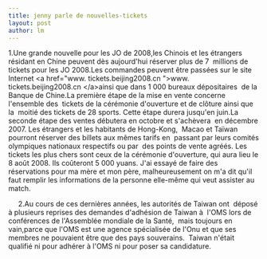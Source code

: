 ```yaml
---
title: jenny parle de nouvelles-tickets 
layout: post
author: lm
---
```

<p>1.Une grande nouvelle pour les JO de 2008,les Chinois et les étrangers  résidant en Chine peuvent dès aujourd&#39;hui réserver plus de 7  millions de tickets pour les JO 2008.Les commandes peuvent être passées sur le site Internet &lt;a href=&quot;www. tickets.beijing2008.cn &quot;&gt;www. tickets.beijing2008.cn &lt;/a&gt;ainsi que dans 1 000 bureaux dépositaires  de la Banque de Chine.La première étape de la mise en vente concerne l&#39;ensemble des  tickets de la cérémonie d&#39;ouverture et de clôture ainsi que la  moitié des tickets de 28 sports. Cette étape durera jusqu&#39;en juin.La seconde étape des ventes débutera en octobre et s&#39;achèvera  en décembre 2007. Les étrangers et les habitants de Hong-Kong,  Macao et Taïwan pourront réserver des billets aux mêmes tarifs en  passant par leurs comités olympiques nationaux respectifs ou par  des points de vente agréés. Les tickets les plus chers sont ceux de la cérémonie d&#39;ouverture, qui aura lieu le 8 août 2008. Ils coûteront 5 000 yuans. J&#39;ai essayé de faire des réservations pour ma mère et mon père, malheureusement on m&#39;a dit qu&#39;il faut remplir les informations de la personne elle-même qui veut assister au match.</p>
<p>     2.Au cours de ces dernières années, les autorités de Taiwan ont  déposé à plusieurs reprises des demandes d&#39;adhésion de Taiwan à  l&#39;OMS lors de conférences de l&#39;Assemblée mondiale de la Santé,  mais toujours en vain,parce que l&#39;OMS est une agence spécialisée de l&#39;Onu et que ses  membres ne pouvaient être que des pays souverains.  Taiwan n&#39;était qualifié ni pour adhérer à l&#39;OMS ni pour poser sa candidature. </p>
